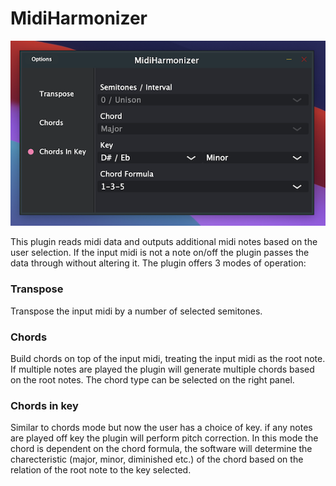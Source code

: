# MidiHarmonizer

![Image of standalone plugin](img/standalone.png)

This plugin reads midi data and outputs additional midi notes based on the user selection. If the input midi is not a note on/off the plugin passes the data through without altering it. The plugin offers 3 modes of operation:

### Transpose
Transpose the input midi by a number of selected semitones.

### Chords
Build chords on top of the input midi, treating the input midi as the root note. If multiple notes are played the plugin will generate multiple chords based on the root notes. The chord type can be selected on the right panel.

### Chords in key
Similar to chords mode but now the user has a choice of key. if any notes are played off key the plugin will perform pitch correction. In this mode the chord is dependent on the chord formula, the software will determine the charecteristic (major, minor, diminished etc.) of the chord based on the relation of the root note to the key selected.
